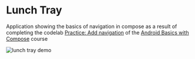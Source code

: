 # Lunch Tray
Application showing the basics of navigation in compose as a result of completing the codelab 
[Practice: Add navigation](https://developer.android.com/codelabs/basic-android-kotlin-compose-practice-navigation?continue=https%3A%2F%2Fdeveloper.android.com%2Fcourses%2Fpathways%2Fandroid-basics-compose-unit-4-pathway-2%23codelab-https%3A%2F%2Fdeveloper.android.com%2Fcodelabs%2Fbasic-android-kotlin-compose-practice-navigation#0)
of the [Android Basics with Compose](https://developer.android.com/courses/android-basics-compose/course)
course

![lunch tray demo](https://github.com/Camilo-Hernandez/Lunch-Tray/assets/36543483/74c6c723-2547-4ff0-ab63-1ca2e40c10ed)

